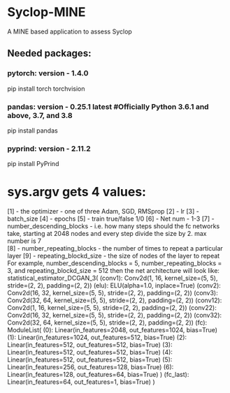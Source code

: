 # Syclop-MINE
A MINE based application to assess Syclop 

## Needed packages:

### pytorch: version - 1.4.0 

pip install torch torchvision

### pandas: version - 0.25.1 latest #Officially Python 3.6.1 and above, 3.7, and 3.8

pip install pandas

### pyprind: version - 2.11.2

pip install PyPrind


# sys.argv gets 4 values:
[1] - the optimizer - one of three Adam, SGD, RMSprop
[2] - lr
[3] - batch_size
[4] - epochs
[5] - train true/false 1/0
[6] - Net num - 1-3
[7] - number_descending_blocks - i.e. how many steps should the fc networks take,
                               starting at 2048 nodes and every step divide the size 
                                by 2. max number is 7                                
[8] - number_repeating_blocks - the number of times to repeat a particular layer
[9] - repeating_blockd_size - the size of nodes of the layer to repeat
For example, number_descending_blocks = 5, number_repeating_blocks = 3,
 and repeating_blockd_size = 512 then the net architecture will look like:
statistical_estimator_DCGAN_3(
  (conv1): Conv2d(1, 16, kernel_size=(5, 5), stride=(2, 2), padding=(2, 2))
  (elu): ELU(alpha=1.0, inplace=True)
  (conv2): Conv2d(16, 32, kernel_size=(5, 5), stride=(2, 2), padding=(2, 2))
  (conv3): Conv2d(32, 64, kernel_size=(5, 5), stride=(2, 2), padding=(2, 2))
  (conv12): Conv2d(1, 16, kernel_size=(5, 5), stride=(2, 2), padding=(2, 2))
  (conv22): Conv2d(16, 32, kernel_size=(5, 5), stride=(2, 2), padding=(2, 2))
  (conv32): Conv2d(32, 64, kernel_size=(5, 5), stride=(2, 2), padding=(2, 2))
  (fc): ModuleList(
    (0): Linear(in_features=2048, out_features=1024, bias=True)
    (1): Linear(in_features=1024, out_features=512, bias=True)
    (2): Linear(in_features=512, out_features=512, bias=True)
    (3): Linear(in_features=512, out_features=512, bias=True)
    (4): Linear(in_features=512, out_features=512, bias=True)
    (5): Linear(in_features=256, out_features=128, bias=True)
    (6): Linear(in_features=128, out_features=64, bias=True)
  )
  (fc_last): Linear(in_features=64, out_features=1, bias=True)
)

